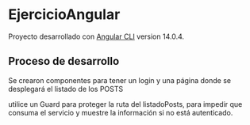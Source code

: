 # EjercicioAngular

Proyecto desarrollado con [Angular CLI](https://github.com/angular/angular-cli) version 14.0.4.


## Proceso de desarrollo

Se crearon componentes para tener un login y una página donde se desplegará el listado de los POSTS


utilice un Guard para proteger la ruta del listadoPosts, para impedir que consuma el servicio y muestre la información si no está autenticado.